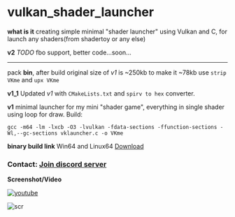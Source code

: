 # vulkan_shader_launcher

**what is it** creating simple minimal "shader launcher" using Vulkan and C, for launch any shaders(from shadertoy or any else)

**v2** *TODO* fbo support, better code...soon...
___

pack **bin**, after build original size of *v1* is ~250kb to make it ~78kb use  `strip VKme` and `upx VKme`

**v1_1** Updated *v1* with `CMakeLists.txt` and `spirv to hex` converter. 

**v1** minimal launcher for my mini "shader game", everything in single shader using loop for draw. Build:
```
gcc -m64 -lm -lxcb -O3 -lvulkan -fdata-sections -ffunction-sections -Wl,--gc-sections vklauncher.c -o VKme
```

**binary build link** Win64 and Linux64  [Download](https://danilw.github.io/GLSL-howto/vulkan_sh_launcher/v1/v1.zip)

### Contact: [**Join discord server**](https://discord.gg/JKyqWgt)

**Screenshot/Video** 

[![youtube](https://danilw.github.io/GLSL-howto/vulkan_sh_launcher/v1/v1yt.jpg)](https://youtu.be/5Wzj-GNAo6c)

![scr](https://danilw.github.io/GLSL-howto/vulkan_sh_launcher/v1/v1.jpg)
